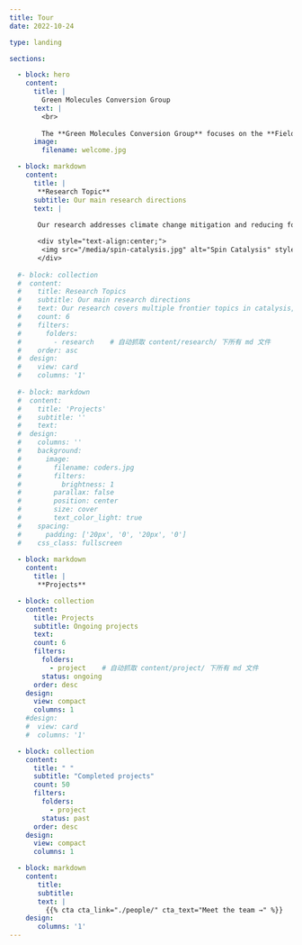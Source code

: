 ```yaml
---
title: Tour
date: 2022-10-24

type: landing

sections:

  - block: hero
    content:
      title: |
        Green Molecules Conversion Group
      text: |
        <br>
        
        The **Green Molecules Conversion Group** focuses on the **Field enhanced Photo/electrochemistry** research, teaching, and practice since its founding in 2024.
      image:
        filename: welcome.jpg

  - block: markdown
    content:
      title: |
       **Research Topic**
      subtitle: Our main research directions
      text: |
      
       Our research addresses climate change mitigation and reducing fossil fuel-related health risks through renewable energy-driven photo/electrocatalysis. These systems enable dual-purpose conversion: producing green hydrogen while transforming greenhouse gases into valuable chemicals. Although externally applied fields (magnetic, electric, strain) enhance catalytic efficiency via charge transfer optimization and adsorption energy tuning, the atomic-scale mechanisms governing field-coupled reactions remain unclear. We focus on designing field-responsive catalysts by engineering active sites via electron spin control and ferroelectric domain modulation. Combining operando techniques (XAS, Raman, TEM) with multiscale simulations, we decode how fields regulate reaction barriers and intermediate adsorption/desorption at electronic/atomic scales. A breakthrough innovation involves scaling electrolyzers from lab prototypes to industrial flow cells sustaining working current densities >1 A/cm² while maintaining selectivity. By establishing dynamic structure-activity relationships under operational conditions, we bridge fundamental mechanisms with reactor engineering challenges.

       <div style="text-align:center;">
        <img src="/media/spin-catalysis.jpg" alt="Spin Catalysis" style="max-width:600000px;width:100%;border-radius:12px;box-shadow:0 2px 8px #aaa;" />
       </div>
  
  #- block: collection
  #  content:
  #    title: Research Topics
  #    subtitle: Our main research directions
  #    text: Our research covers multiple frontier topics in catalysis, energy, and advanced materials.
  #    count: 6
  #    filters:
  #      folders:
  #        - research    # 自动抓取 content/research/ 下所有 md 文件
  #    order: asc
  #  design:
  #    view: card
  #    columns: '1'
  
  #- block: markdown
  #  content:
  #    title: 'Projects'
  #    subtitle: ''
  #    text:
  #  design:
  #    columns: ''
  #    background:
  #      image: 
  #        filename: coders.jpg
  #        filters:
  #          brightness: 1
  #        parallax: false
  #        position: center
  #        size: cover
  #        text_color_light: true
  #    spacing:
  #      padding: ['20px', '0', '20px', '0']
  #    css_class: fullscreen
  
  - block: markdown
    content:
      title: |
       **Projects**

  - block: collection
    content:
      title: Projects
      subtitle: Ongoing projects
      text: 
      count: 6
      filters:
        folders:
          - project    # 自动抓取 content/project/ 下所有 md 文件
        status: ongoing
      order: desc
    design:
      view: compact
      columns: 1
    #design:
    #  view: card
    #  columns: '1'

  - block: collection
    content:
      title: " "
      subtitle: "Completed projects"
      count: 50
      filters:
        folders:
          - project
        status: past
      order: desc
    design:
      view: compact
      columns: 1

  - block: markdown
    content:
       title:
       subtitle:
       text: |
         {{% cta cta_link="./people/" cta_text="Meet the team →" %}}
    design:
       columns: '1' 
---
```

